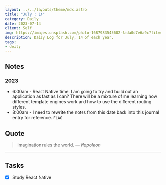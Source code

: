 ```yaml
---
layout: ../../layouts/theme/mdx.astro
title: "July : 14"
category: Daily
date: 2023-07-14
client: Self
img: https://images.unsplash.com/photo-1687983545682-6ada0d7e6a9c?fit=crop&q=85&w=1400&h=700
description: Daily Log for July, 14 of each year.
tags:
- daily
---
```


## Notes

### 2023
- 6:00am - React Native time. I am going to try and build out an application as fast as I can? There will be a mixture of me learning how different template engines work and how to use the different routing styles.
- 8:00am - I need to rewrite the notes from this date back into this journal entry for reference. `FLAG`

## Quote

> Imagination rules the world.
> — <cite>Napoleon</cite>

---

## Tasks

- [x] Study React Native